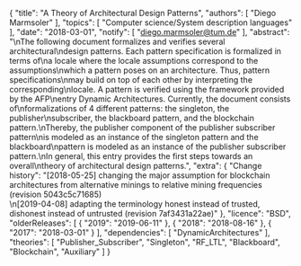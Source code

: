 {
    "title": "A Theory of Architectural Design Patterns",
    "authors": [
        "Diego Marmsoler"
    ],
    "topics": [
        "Computer science/System description languages"
    ],
    "date": "2018-03-01",
    "notify": [
        "diego.marmsoler@tum.de"
    ],
    "abstract": "\nThe following document formalizes and verifies several architectural\ndesign patterns. Each pattern specification is formalized in terms of\na locale where the locale assumptions correspond to the assumptions\nwhich a pattern poses on an architecture. Thus, pattern specifications\nmay build on top of each other by interpreting the corresponding\nlocale. A pattern is verified using the framework provided by the AFP\nentry Dynamic Architectures. Currently, the document consists of\nformalizations of 4 different patterns: the singleton, the publisher\nsubscriber, the blackboard pattern, and the blockchain pattern.\nThereby, the publisher component of the publisher subscriber pattern\nis modeled as an instance of the singleton pattern and the blackboard\npattern is modeled as an instance of the publisher subscriber pattern.\nIn general, this entry provides the first steps towards an overall\ntheory of architectural design patterns.",
    "extra": {
        "Change history": "[2018-05-25] changing the major assumption for blockchain architectures from alternative minings to relative mining frequencies (revision 5043c5c71685)<br>\n[2019-04-08] adapting the terminology honest instead of trusted, dishonest instead of untrusted (revision 7af3431a22ae)"
    },
    "licence": "BSD",
    "olderReleases": [
        {
            "2019": "2019-06-11"
        },
        {
            "2018": "2018-08-16"
        },
        {
            "2017": "2018-03-01"
        }
    ],
    "dependencies": [
        "DynamicArchitectures"
    ],
    "theories": [
        "Publisher_Subscriber",
        "Singleton",
        "RF_LTL",
        "Blackboard",
        "Blockchain",
        "Auxiliary"
    ]
}